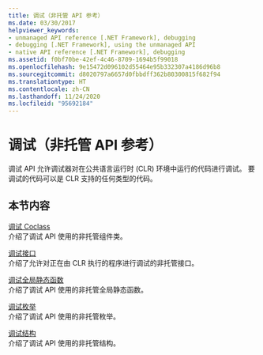 ```yaml
---
title: 调试（非托管 API 参考）
ms.date: 03/30/2017
helpviewer_keywords:
- unmanaged API reference [.NET Framework], debugging
- debugging [.NET Framework], using the unmanaged API
- native API reference [.NET Framework], debugging
ms.assetid: f0bf70be-42ef-4c46-8709-1694b5f99018
ms.openlocfilehash: 9e15472d096102d55464e95b332307a4186d96b8
ms.sourcegitcommit: d8020797a6657d0fbbdff362b80300815f682f94
ms.translationtype: HT
ms.contentlocale: zh-CN
ms.lasthandoff: 11/24/2020
ms.locfileid: "95692184"
---
```

# <a name="debugging-unmanaged-api-reference"></a>调试（非托管 API 参考）

调试 API 允许调试器对在公共语言运行时 (CLR) 环境中运行的代码进行调试。 要调试的代码可以是 CLR 支持的任何类型的代码。  
  
## <a name="in-this-section"></a>本节内容  

 [调试 Coclass](debugging-coclasses.md)  
 介绍了调试 API 使用的非托管组件类。  
  
 [调试接口](debugging-interfaces.md)  
 介绍了允许对正在由 CLR 执行的程序进行调试的非托管接口。  
  
 [调试全局静态函数](debugging-global-static-functions.md)  
 介绍了调试 API 使用的非托管全局静态函数。  
  
 [调试枚举](debugging-enumerations.md)  
 介绍了调试 API 使用的非托管枚举。  
  
 [调试结构](debugging-structures.md)  
 介绍了调试 API 使用的非托管结构。
